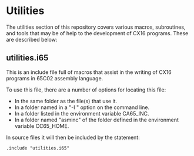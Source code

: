 # Utilities

The utilities section of this repository covers various macros, subroutines,
and tools that may be of help to the development of CX16 programs. These are
described below:

## utilities.i65

This is an include file full of macros that assist in the writing of CX16
programs in 65C02 assembly language.

To use this file, there are a number of options for locating this file:

* In the same folder as the file(s) that use it.
* In a folder named in a "-I <folder>" option on the command line.
* In a folder listed in the environment variable CA65_INC.
* In a folder named "asminc" of the folder defined in the environment variable
CC65_HOME.

In source files it will then be included by the statement:

    .include "utilities.i65"
